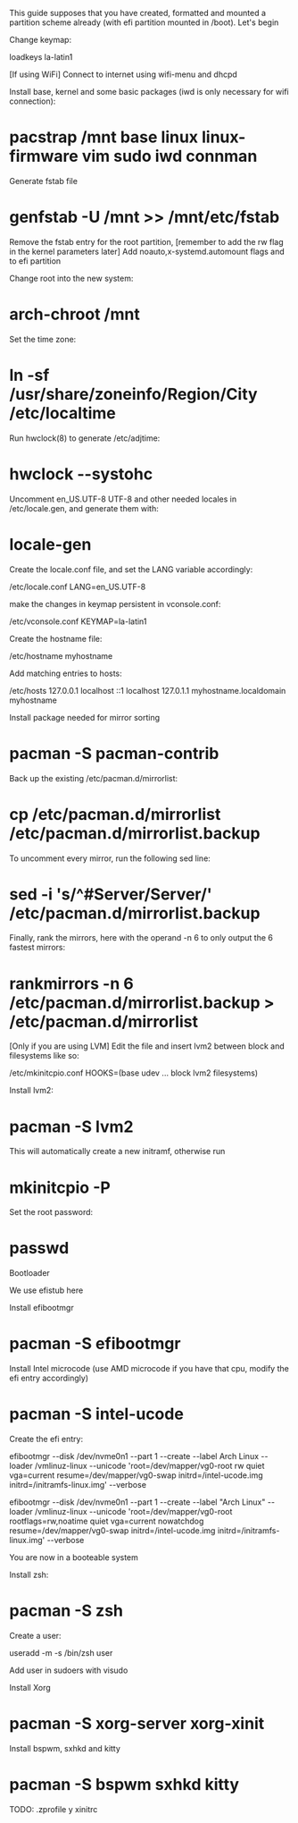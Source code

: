 This guide supposes that you have created, formatted and mounted a partition scheme already (with efi partition mounted in /boot). Let's begin

Change keymap:

loadkeys la-latin1

[If using WiFi]
Connect to internet using wifi-menu and dhcpd

Install base, kernel and some basic packages (iwd is only necessary for wifi connection):

# pacstrap /mnt base linux linux-firmware vim sudo iwd connman

Generate fstab file

# genfstab -U /mnt >> /mnt/etc/fstab

Remove the fstab entry for the root partition, [remember to add the rw flag in the kernel parameters later]
Add noauto,x-systemd.automount flags and to efi partition

Change root into the new system:

# arch-chroot /mnt

Set the time zone:

# ln -sf /usr/share/zoneinfo/Region/City /etc/localtime

Run hwclock(8) to generate /etc/adjtime:

# hwclock --systohc

Uncomment en_US.UTF-8 UTF-8 and other needed locales in /etc/locale.gen, and generate them with:

# locale-gen

Create the locale.conf file, and set the LANG variable accordingly:

/etc/locale.conf
LANG=en_US.UTF-8

make the changes in keymap persistent in vconsole.conf:

/etc/vconsole.conf
KEYMAP=la-latin1

Create the hostname file:

/etc/hostname
myhostname

Add matching entries to hosts:

/etc/hosts
127.0.0.1	localhost
::1		localhost
127.0.1.1	myhostname.localdomain	myhostname


Install package needed for mirror sorting

# pacman -S pacman-contrib

Back up the existing /etc/pacman.d/mirrorlist:

# cp /etc/pacman.d/mirrorlist /etc/pacman.d/mirrorlist.backup

To uncomment every mirror, run the following sed line:

# sed -i 's/^#Server/Server/' /etc/pacman.d/mirrorlist.backup

Finally, rank the mirrors, here with the operand -n 6 to only output the 6 fastest mirrors:

# rankmirrors -n 6 /etc/pacman.d/mirrorlist.backup > /etc/pacman.d/mirrorlist


[Only if you are using LVM] Edit the file and insert lvm2 between block and filesystems like so:

/etc/mkinitcpio.conf
HOOKS=(base udev ... block lvm2 filesystems)

Install lvm2:

# pacman -S lvm2

This will automatically create a new initramf, otherwise run

# mkinitcpio -P

Set the root password:

# passwd

Bootloader

We use efistub here

Install efibootmgr

# pacman -S efibootmgr

Install Intel microcode (use AMD microcode if you have that cpu, modify the efi entry accordingly)

# pacman -S intel-ucode

Create the efi entry:

efibootmgr --disk /dev/nvme0n1 --part 1 --create --label Arch Linux --loader /vmlinuz-linux --unicode 'root=/dev/mapper/vg0-root rw quiet vga=current resume=/dev/mapper/vg0-swap initrd=/intel-ucode.img initrd=/initramfs-linux.img' --verbose

efibootmgr --disk /dev/nvme0n1 --part 1 --create --label "Arch Linux" --loader /vmlinuz-linux --unicode 'root=/dev/mapper/vg0-root rootflags=rw,noatime quiet vga=current nowatchdog resume=/dev/mapper/vg0-swap initrd=/intel-ucode.img initrd=/initramfs-linux.img' --verbose

You are now in a booteable system

Install zsh:

# pacman -S zsh

Create a user:

useradd -m -s /bin/zsh user

Add user in sudoers with visudo

Install Xorg

# pacman -S xorg-server xorg-xinit

Install bspwm, sxhkd and kitty

# pacman -S bspwm sxhkd kitty

TODO: .zprofile y xinitrc
